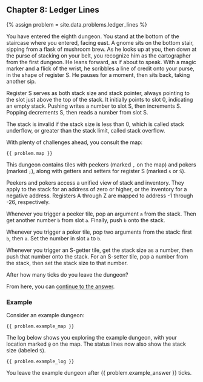 ## Chapter 8: Ledger Lines

{% assign problem = site.data.problems.ledger_lines %}

You have entered the eighth dungeon. You stand at the bottom of the staircase where you entered, facing east. A gnome sits on the bottom stair, sipping from a flask of mushroom brew. As he looks up at you, then down at the purse of stacking on your belt, you recognize him as the cartographer from the first dungeon. He leans forward, as if about to speak. With a magic marker and a flick of the wrist, he scribbles a line of credit onto your purse, in the shape of register S. He pauses for a moment, then sits back, taking another sip.

Register S serves as both stack size and stack pointer, always pointing to the slot just above the top of the stack. It initially points to slot 0, indicating an empty stack. Pushing writes a number to slot S, then increments S. Popping decrements S, then reads a number from slot S.

The stack is invalid if the stack size is less than 0, which is called stack underflow, or greater than the stack limit, called stack overflow.

With plenty of challenges ahead, you consult the map:

```
{{ problem.map }}
```

This dungeon contains tiles with peekers (marked `,` on the map) and pokers (marked `;`), along with getters and setters for register S (marked `s` or `S`).

Peekers and pokers access a unified view of stack and inventory. They apply to the stack for an address of zero or higher, or the inventory for a negative address. Registers A through Z are mapped to address -1 through -26, respectively.

Whenever you trigger a peeker tile, pop an argument `a` from the stack. Then get another number `b` from slot `a`. Finally, push `b` onto the stack.

Whenever you trigger a poker tile, pop two arguments from the stack: first `b`, then `a`. Set the number in slot `a` to `b`.

Whenever you trigger an S-getter tile, get the stack size as a number, then push that number onto the stack. For an S-setter tile, pop a number from the stack, then set the stack size to that number.

After how many ticks do you leave the dungeon?

From here, you can [continue to the answer](../../answers/chapters/08/ledger-lines.md).


### Example

Consider an example dungeon:

```
{{ problem.example_map }}
```

The log below shows you exploring the example dungeon, with your location marked `@` on the map. The status lines now also show the stack size (labeled `S`).

```
{{ problem.example_log }}
```

You leave the example dungeon after {{ problem.example_answer }} ticks.
